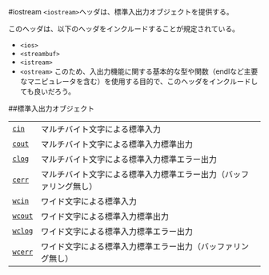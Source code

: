 #iostream
`<iostream>`ヘッダは、標準入出力オブジェクトを提供する。

このヘッダは、以下のヘッダをインクルードすることが規定されている。
- `<ios>`
- `<streambuf>`
- `<istream>`
- `<ostream>`
このため、入出力機能に関する基本的な型や関数（endlなど主要なマニピュレータを含む）を使用する目的で、このヘッダをインクルードしても良いだろう。

##標準入出力オブジェクト

| | |
|--------------------------------|--------------------------------------------------------------------|
| [`cin`](./iostream/cin.md)     | マルチバイト文字による標準入力                                     |
| [`cout`](./iostream/cout.md)   | マルチバイト文字による標準入力標準出力                             |
| [`clog`](./iostream/clog.md)   | マルチバイト文字による標準入力標準エラー出力                       |
| [`cerr`](./iostream/cerr.md)   | マルチバイト文字による標準入力標準エラー出力（バッファリング無し） |
| [`wcin`](./iostream/wcin.md)   | ワイド文字による標準入力                                           |
| [`wcout`](./iostream/wcout.md) | ワイド文字による標準入力標準出力                                   |
| [`wclog`](./iostream/wclog.md) | ワイド文字による標準入力標準エラー出力                             |
| [`wcerr`](./iostream/wcerr.md) | ワイド文字による標準入力標準エラー出力（バッファリング無し）       |
